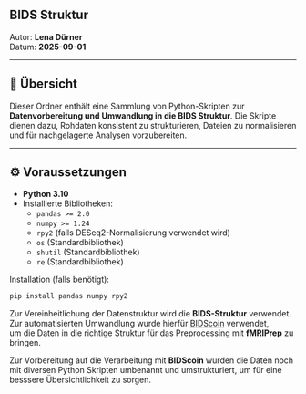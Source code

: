 ## BIDS Struktur
Autor: **Lena Dürner**  
Datum: **2025-09-01**

---

## 📖 Übersicht
Dieser Ordner enthält eine Sammlung von Python-Skripten zur **Datenvorbereitung und Umwandlung in die BIDS Struktur**.
Die Skripte dienen dazu, Rohdaten konsistent zu strukturieren, Dateien zu normalisieren und für nachgelagerte Analysen vorzubereiten.

---

## ⚙️ Voraussetzungen

- **Python 3.10**  
- Installierte Bibliotheken:
  - `pandas >= 2.0`
  - `numpy >= 1.24`
  - `rpy2` (falls DESeq2-Normalisierung verwendet wird)
  - `os` (Standardbibliothek)
  - `shutil` (Standardbibliothek)
  - `re` (Standardbibliothek)

Installation (falls benötigt):
```bash
pip install pandas numpy rpy2
```


Zur Vereinheitlichung der Datenstruktur wird die **BIDS-Struktur** verwendet.  
Zur automatisierten Umwandlung wurde hierfür  [BIDScoin](https://github.com/Donders-Institute/bidscoin) verwendet,  
um die Daten in die richtige Struktur für das Preprocessing mit **fMRIPrep** zu bringen.

Zur Vorbereitung auf die Verarbeitung mit **BIDScoin** wurden die Daten noch mit diversen Python Skripten umbenannt und umstrukturiert, um für eine besssere Übersichtlichkeit zu sorgen. 
